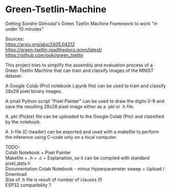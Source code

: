 # Green-Tsetlin-Machine
Getting Sondre Glimsdal's Green Tsetlin Machine Framework to work "in under 10 minutes"

Sources:  
https://arxiv.org/abs/2405.04212  
https://green-tsetlin.readthedocs.io/en/latest/  
https://github.com/ooki/green_tsetlin

This project tries to simplify the assembly and evaluation process of a Green Tsetlin Machine that can train and classify images of the MNIST dataset. 

A Google Colab (Pro) notebook (.ipynb file) can be used to train and classify 28x28 pixel binary images.

A small Python script "Pixel Painter" can be used to draw the digits 0-9 and save the resulting 28x28 pixel image either as a .pkl or .h file.

A .pkl (Pickle) file can be uploaded to the Google Colab (Pro) and classified by the notebook.

A .h file (C-header) can be exported and used with a makefile to perform the inference using C-code only on a local computer.

TODO:  
    Colab Notebook + Pixel Painter  
    Makefile + .h + .c + Explanation, so it can be compiled with standard pixel_data.h  
    Documentation Colab Notebook - minus Hyperparameter sweep + Upload / Download  
    Size of .h file is result of number of clauses (!)  
    ESP32 compatibility ?  
